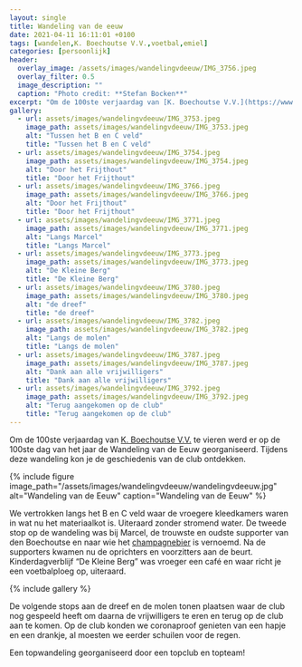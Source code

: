 ```yaml
---
layout: single
title: Wandeling van de eeuw
date: 2021-04-11 16:11:01 +0100
tags: [wandelen,K. Boechoutse V.V.,voetbal,emiel]
categories: [persoonlijk]
header:
  overlay_image: /assets/images/wandelingvdeeuw/IMG_3756.jpeg
  overlay_filter: 0.5
  image_description: ""
  caption: "Photo credit: **Stefan Bocken**"
excerpt: "Om de 100ste verjaardag van [K. Boechoutse V.V.](https://www.boechoutsevv.be) te vieren werd er op de 100ste dag van het jaar de Wandeling van de Eeuw georganiseerd."
gallery:
  - url: assets/images/wandelingvdeeuw/IMG_3753.jpeg
    image_path: assets/images/wandelingvdeeuw/IMG_3753.jpeg
    alt: "Tussen het B en C veld"
    title: "Tussen het B en C veld"
  - url: assets/images/wandelingvdeeuw/IMG_3754.jpeg
    image_path: assets/images/wandelingvdeeuw/IMG_3754.jpeg
    alt: "Door het Frijthout"
    title: "Door het Frijthout"
  - url: assets/images/wandelingvdeeuw/IMG_3766.jpeg
    image_path: assets/images/wandelingvdeeuw/IMG_3766.jpeg
    alt: "Door het Frijthout"
    title: "Door het Frijthout"
  - url: assets/images/wandelingvdeeuw/IMG_3771.jpeg
    image_path: assets/images/wandelingvdeeuw/IMG_3771.jpeg
    alt: "Langs Marcel"
    title: "Langs Marcel"
  - url: assets/images/wandelingvdeeuw/IMG_3773.jpeg
    image_path: assets/images/wandelingvdeeuw/IMG_3773.jpeg
    alt: "De Kleine Berg"
    title: "De Kleine Berg"
  - url: assets/images/wandelingvdeeuw/IMG_3780.jpeg
    image_path: assets/images/wandelingvdeeuw/IMG_3780.jpeg
    alt: "de dreef"
    title: "de dreef"
  - url: assets/images/wandelingvdeeuw/IMG_3782.jpeg
    image_path: assets/images/wandelingvdeeuw/IMG_3782.jpeg
    alt: "Langs de molen"
    title: "Langs de molen"
  - url: assets/images/wandelingvdeeuw/IMG_3787.jpeg
    image_path: assets/images/wandelingvdeeuw/IMG_3787.jpeg
    alt: "Dank aan alle vrijwilligers"
    title: "Dank aan alle vrijwilligers"
  - url: assets/images/wandelingvdeeuw/IMG_3792.jpeg
    image_path: assets/images/wandelingvdeeuw/IMG_3792.jpeg
    alt: "Terug aangekomen op de club"
    title: "Terug aangekomen op de club"
---
```

Om de 100ste verjaardag van [K. Boechoutse V.V.](https://www.boechoutsevv.be) te vieren werd er op de 100ste dag van het jaar de Wandeling van de Eeuw georganiseerd. Tijdens deze wandeling kon je de geschiedenis van de club ontdekken.

{% include figure image_path="/assets/images/wandelingvdeeuw/wandelingvdeeuw.jpg" alt="Wandeling van de Eeuw" caption="Wandeling van de Eeuw" %}

We vertrokken langs het B en C veld waar de vroegere kleedkamers waren in wat nu het materiaalkot is. Uiteraard zonder stromend water. De tweede stop op de wandeling was bij Marcel, de trouwste en oudste supporter van den Boechoutse en naar wie het [champagnebier](https://www.boechoutsevv.be/kbvv-shop-1/marcelleke) is vernoemd. Na de supporters kwamen nu de oprichters en voorzitters aan de beurt. Kinderdagverblijf “De Kleine Berg” was vroeger een café en waar richt je een voetbalploeg op, uiteraard.

{% include gallery %}

De volgende stops aan de dreef en de molen tonen plaatsen waar de club nog gespeeld heeft om daarna de vrijwilligers te eren en terug op de club aan te komen. Op de club konden we coronaproof genieten van een hapje en een drankje, al moesten we eerder schuilen voor de regen.

Een topwandeling georganiseerd door een topclub en topteam!